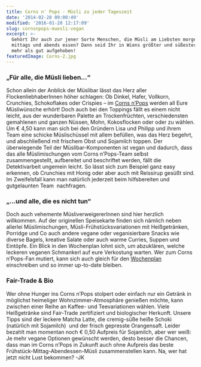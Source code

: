 ```yaml
---
title: Corns n' Pops - Müsli zu jeder Tageszeit
date: '2014-02-28 09:00:49'
modified: '2016-01-20 12:17:09'
slug: cornsnpops-muesli-vegan
excerpt: >-
  Gehört Ihr auch zur jener Sorte Menschen, die Müsli am Liebsten morgens,
  mittags und abends essen? Dann seid Ihr in Wiens größter und süßester Müslibar
  mehr als gut aufgehoben!
featuredImage: Corns-2.jpg
---
```


### „Für alle, die Müsli lieben…“

Schon allein der Anblick der Müslibar lässt das Herz aller FlockenliebhaberInnen höher schlagen: Ob Dinkel, Hafer, Vollkorn, Crunchies, Schokoflakes oder Crispies – im [Corns n’Pops](http://www.cornsnpops.com/ "Corns n'Pops") werden all Eure Müsliwünsche erhört! Doch auch bei den Toppings fällt es einem nicht leicht, aus der wunderbaren Palette an Trockenfrüchten, verschiedensten gemahlenen und ganzen Nüssen, Mohn, Kokosflocken oder oder zu wählen. Um € 4,50 kann man sich bei den Gründern Lisa und Philipp und ihrem Team eine schicke Müslischüssel mit allem befüllen, was das Herz begehrt, und abschließend mit frischem Obst und Sojamilch toppen. Der überwiegende Teil der Müslibar-Komponenten ist vegan und dadurch, dass das alle Müslimischungen vom Corns n’Pops-Team selbst zusammengestellt, aufbereitet und beschriftet werden, fällt die Detektivarbeit ungemein leicht. So lässt sich zum Beispiel ganz easy erkennen, ob Crunchies mit Honig oder aber auch mit Reissirup gesüßt sind. Im Zweifelsfall kann man natürlich jederzeit beim hilfsbereiten und gutgelaunten Team  nachfragen.

### „…und alle, die es nicht tun“

Doch auch vehemente MüsliverweigererInnen sind hier herzlich willkommen. Auf der originellen Speisekarte finden sich nämlich neben allerlei Müslimischungen, Müsli-Frühstücksvariationen mit Heißgetränken, Porridge und Co auch andere vegane oder veganisierbare Snacks wie diverse Bagels, kreative Salate oder auch warme Curries, Suppen und Eintöpfe. Ein Blick in den Wochenplan lohnt sich, um abzuklären, welche leckeren veganen Schmankerl auf eure Verkostung warten. Wer zum Corns n’Pops-Fan mutiert, kann sich auch gleich für den [Wochenplan](http://www.cornsnpops.com/Wochenplan "Wochenplan") einschreiben und so immer up-to-date bleiben.<!-- Image removed (no copyright): Corns-1.jpg -->

### Fair-Trade & Bio

Wer ohne Hunger ins Corns n’Pops stolpert oder einfach nur ein Getränk in möglichst heimeliger Wohnzimmer-Atmosphäre genießen möchte, kann zwischen einer Reihe an Kaffee- und Teevariationen wählen. Viele Heißgetränke sind Fair-Trade zertifiziert und biologischer Herkunft. Unsere Tipps sind der leckere Matcha Latte, die cremig-süße heiße Schoki (natürlich mit Sojamilch)  und der frisch gepresste Orangensaft. Leider bezahlt man momentan noch € 0,50 Aufpreis für Sojamilch, aber wer weiß: Je mehr vegane Optionen gewünscht werden, desto besser die Chancen, dass man im Corns n’Pops in Zukunft auch ohne Aufpreis das beste Frühstück-Mittag-Abendessen-Müsli zusammenstellen kann. Na, wer hat jetzt nicht Lust bekommen? -JK
